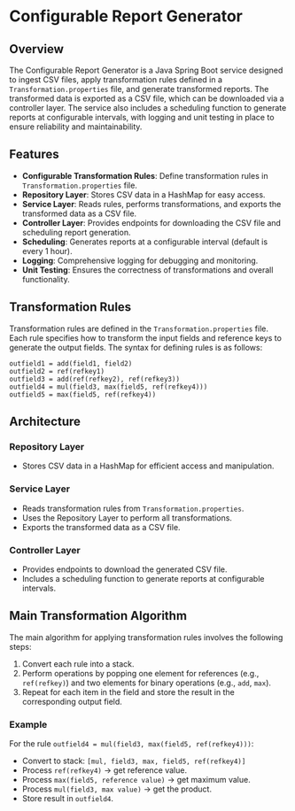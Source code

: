 # Configurable Report Generator

## Overview

The Configurable Report Generator is a Java Spring Boot service designed to ingest CSV files, apply transformation rules defined in a `Transformation.properties` file, and generate transformed reports. The transformed data is exported as a CSV file, which can be downloaded via a controller layer. The service also includes a scheduling function to generate reports at configurable intervals, with logging and unit testing in place to ensure reliability and maintainability.

## Features

- **Configurable Transformation Rules**: Define transformation rules in `Transformation.properties` file.
- **Repository Layer**: Stores CSV data in a HashMap for easy access.
- **Service Layer**: Reads rules, performs transformations, and exports the transformed data as a CSV file.
- **Controller Layer**: Provides endpoints for downloading the CSV file and scheduling report generation.
- **Scheduling**: Generates reports at a configurable interval (default is every 1 hour).
- **Logging**: Comprehensive logging for debugging and monitoring.
- **Unit Testing**: Ensures the correctness of transformations and overall functionality.

## Transformation Rules

Transformation rules are defined in the `Transformation.properties` file. Each rule specifies how to transform the input fields and reference keys to generate the output fields. The syntax for defining rules is as follows:

```properties
outfield1 = add(field1, field2)
outfield2 = ref(refkey1)
outfield3 = add(ref(refkey2), ref(refkey3))
outfield4 = mul(field3, max(field5, ref(refkey4)))
outfield5 = max(field5, ref(refkey4))
```

## Architecture

### Repository Layer

- Stores CSV data in a HashMap for efficient access and manipulation.

### Service Layer

- Reads transformation rules from `Transformation.properties`.
- Uses the Repository Layer to perform all transformations.
- Exports the transformed data as a CSV file.

### Controller Layer

- Provides endpoints to download the generated CSV file.
- Includes a scheduling function to generate reports at configurable intervals.

## Main Transformation Algorithm

The main algorithm for applying transformation rules involves the following steps:

1. Convert each rule into a stack.
2. Perform operations by popping one element for references (e.g., `ref(refkey)`) and two elements for binary operations (e.g., `add`, `max`).
3. Repeat for each item in the field and store the result in the corresponding output field.

### Example

For the rule `outfield4 = mul(field3, max(field5, ref(refkey4)))`:
- Convert to stack: `[mul, field3, max, field5, ref(refkey4)]`
- Process `ref(refkey4)` -> get reference value.
- Process `max(field5, reference value)` -> get maximum value.
- Process `mul(field3, max value)` -> get the product.
- Store result in `outfield4`.

